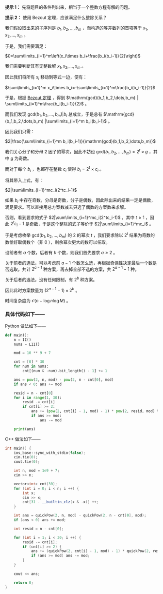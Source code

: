 **提示 1：** 先将题目的条件列出来，相当于一个整数方程有解的问题。

**提示 2：** 使用 Bezout 定理，应该满足什么整除关系？

我们假设取出来的子序列是 $b_1,b_2,\dots,b_m$ ，而构造的等差数列的首项等于 $x_1,x_2,\dots,x_m$ 。

于是，我们需要满足：

$0=\sum\limits_{i=1}^m\left(x_i\times b_i+\frac{b_i(b_i-1)}{2}\right)$

我们需要判断其有无整数解 $x_1,x_2,\dots,x_m$ 。

因此我们将所有 $x_i$ 移动到等式一边，便有：

$\sum\limits_{i=1}^m x_i\times b_i=-\sum\limits_{i=1}^m\frac{b_i(b_i-1)}{2}$

于是，根据 [Bezout 定理](https://baike.baidu.com/item/%E8%A3%B4%E8%9C%80%E5%AE%9A%E7%90%86/5186593?fr=ge_ala) ，得到 $\mathrm{gcd}(b_1,b_2,\dots,b_m) | \sum\limits_{i=1}^m\frac{b_i(b_i-1)}{2}$ 。

而我们发现 $\mathrm{gcd}(b_1,b_2,\dots,b_m) |b_i$ 总成立，于是总有 $\mathrm{gcd}(b_1,b_2,\dots,b_m) |\sum\limits_{i=1}^m b_i(b_i-1)$ 。

因此我们只需：

$2|\frac{\sum\limits_{i=1}^m b_i(b_i-1)}{\mathrm{gcd}(b_1,b_2,\dots,b_m)}$

我们关心分子和分母 $2$ 因子的幂次，因此不妨设 $\mathrm{gcd}(b_1,b_2,\dots,b_m)=2^t\times g$ ，其中 $g$ 为奇数。

而对于每个 $b_i$ ，也都存在整数 $c_i$ 使得 $b_i=2^t\times c_i$ 。

将其带入上式，有：

$2|\sum\limits_{i=1}^mc_i(2^tc_i-1)$

如果 $b_i$ 中存在奇数，分母是奇数，分子是偶数，因此除出来的结果一定是偶数，满足要求。可以直接用总方案数减去只选了偶数的方案数来求解。

否则，看到要求的式子 $2|\sum\limits_{i=1}^mc_i(2^tc_i-1)$ ，其中 $t\geq 1$ ，因此 $2^tc_i-1$ 是奇数，于是这个整除的式子等价于 $2|\sum\limits_{i=1}^mc_i$ 。

于是考虑枚举 $\mathrm{gcd}(b_1,b_2,\dots,b_m)$ 的 $2$ 的幂次 $t$ ，我们要求除以 $2^t$ 结果为奇数的数恰好取偶数个（非 $0$ ），剩余幂次更大的数可以任取。

设前者有 $a$ 个数，后者有 $b$ 个数，则我们首先要求 $a\geq 2$ 。

关于前者的选法，可以考虑前 $a-1$ 个数怎么选，再根据奇偶性决定最后一个数是否选取，共计 $2^{a-1}$ 种方案，再去掉全部不选的方案，共 $2^{a-1}-1$ 种。

关于后者的选法，没有任何限制，有 $2^b$ 种方案。

因此此时方案数量为 $(2^{a-1}-1)\times 2^b$ 。

时间复杂度为 $\mathcal{O}(n+\log n\log M)$ 。

### 具体代码如下——

Python 做法如下——

```Python []
def main():
    n = II()
    nums = LII()

    mod = 10 ** 9 + 7

    cnt = [0] * 30
    for num in nums:
        cnt[(num & -num).bit_length() - 1] += 1

    ans = pow(2, n, mod) - pow(2, n - cnt[0], mod)
    if ans < 0: ans += mod

    resid = n - cnt[0]
    for i in range(1, 30):
        resid -= cnt[i]
        if cnt[i] >= 2:
            ans += (pow(2, cnt[i] - 1, mod) - 1) * pow(2, resid, mod) % mod
            if ans >= mod:
                ans -= mod

    print(ans)
```

C++ 做法如下——

```cpp []
int main() {
    ios_base::sync_with_stdio(false);
    cin.tie(0);
    cout.tie(0);

    int n, mod = 1e9 + 7;
    cin >> n;

    vector<int> cnt(30);
    for (int i = 0; i < n; i ++) {
        int x;
        cin >> x;
        cnt[31 - __builtin_clz(x & -x)] ++;
    }

    int ans = quickPow(2, n, mod) - quickPow(2, n - cnt[0], mod);
    if (ans < 0) ans += mod;

    int resid = n - cnt[0];

    for (int i = 1; i < 30; i ++) {
        resid -= cnt[i];
        if (cnt[i] >= 2) {
            ans += (quickPow(2, cnt[i] - 1, mod) - 1) * quickPow(2, resid, mod) % mod;
            if (ans >= mod) ans -= mod;
        }
    }
    
    cout << ans;

    return 0;
}
```
